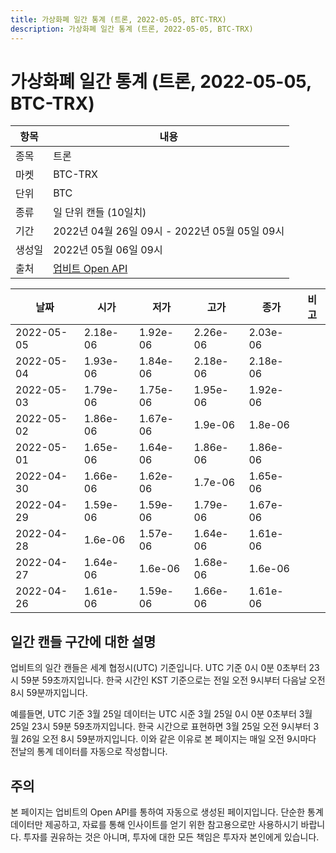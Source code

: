 ```yaml
---
title: 가상화폐 일간 통계 (트론, 2022-05-05, BTC-TRX)
description: 가상화폐 일간 통계 (트론, 2022-05-05, BTC-TRX)
---
```



가상화폐 일간 통계 (트론, 2022-05-05, BTC-TRX)
===

|항목|내용|
|--|--|
|종목|트론|
|마켓|BTC-TRX|
|단위|BTC|
|종류|일 단위 캔들 (10일치)|
|기간|2022년 04월 26일 09시 - 2022년 05월 05일 09시|
|생성일|2022년 05월 06일 09시|
|출처|[업비트 Open API](https://docs.upbit.com)|


|날짜|시가|저가|고가|종가|비고|
|--|--|--|--|--|--|
|2022-05-05|2.18e-06|1.92e-06|2.26e-06|2.03e-06|    |
|2022-05-04|1.93e-06|1.84e-06|2.18e-06|2.18e-06|    |
|2022-05-03|1.79e-06|1.75e-06|1.95e-06|1.92e-06|    |
|2022-05-02|1.86e-06|1.67e-06|1.9e-06|1.8e-06|    |
|2022-05-01|1.65e-06|1.64e-06|1.86e-06|1.86e-06|    |
|2022-04-30|1.66e-06|1.62e-06|1.7e-06|1.65e-06|    |
|2022-04-29|1.59e-06|1.59e-06|1.79e-06|1.67e-06|    |
|2022-04-28|1.6e-06|1.57e-06|1.64e-06|1.61e-06|    |
|2022-04-27|1.64e-06|1.6e-06|1.68e-06|1.6e-06|    |
|2022-04-26|1.61e-06|1.59e-06|1.66e-06|1.61e-06|    |


일간 캔들 구간에 대한 설명
---


업비트의 일간 캔들은 세계 협정시(UTC) 기준입니다. 
UTC 기준 0시 0분 0초부터 23시 59분 59초까지입니다. 
한국 시간인 KST 기준으로는 전일 오전 9시부터 다음날 오전 8시 59분까지입니다. 


예를들면, UTC 기준 3월 25일 데이터는 UTC 시준 3월 25일 0시 0분 0초부터 3월 25일 23시 59분 59초까지입니다. 
한국 시간으로 표현하면 3월 25일 오전 9시부터 3월 26일 오전 8시 59분까지입니다. 
이와 같은 이유로 본 페이지는 매일 오전 9시마다 전날의 통계 데이터를 자동으로 작성합니다. 


주의
---


본 페이지는 업비트의 Open API를 통하여 자동으로 생성된 페이지입니다. 
단순한 통계 데이터만 제공하고, 자료를 통해 인사이트를 얻기 위한 참고용으로만 사용하시기 바랍니다. 
투자를 권유하는 것은 아니며, 투자에 대한 모든 책임은 투자자 본인에게 있습니다. 
